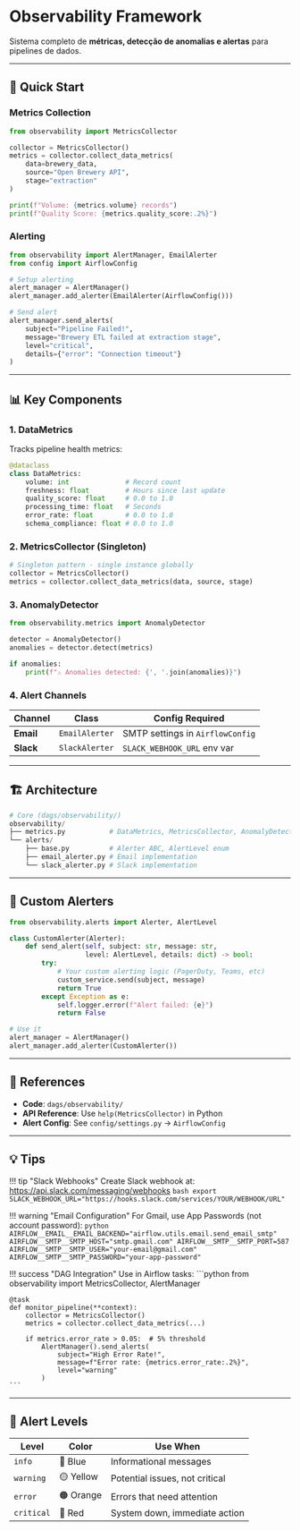 # Observability Framework

Sistema completo de **métricas, detecção de anomalias e alertas** para pipelines de dados.

---

## 🎯 Quick Start

### Metrics Collection

```python
from observability import MetricsCollector

collector = MetricsCollector()
metrics = collector.collect_data_metrics(
    data=brewery_data,
    source="Open Brewery API",
    stage="extraction"
)

print(f"Volume: {metrics.volume} records")
print(f"Quality Score: {metrics.quality_score:.2%}")
```

### Alerting

```python
from observability import AlertManager, EmailAlerter
from config import AirflowConfig

# Setup alerting
alert_manager = AlertManager()
alert_manager.add_alerter(EmailAlerter(AirflowConfig()))

# Send alert
alert_manager.send_alerts(
    subject="Pipeline Failed!",
    message="Brewery ETL failed at extraction stage",
    level="critical",
    details={"error": "Connection timeout"}
)
```

---

## 📊 Key Components

### 1. DataMetrics

Tracks pipeline health metrics:

```python
@dataclass
class DataMetrics:
    volume: int              # Record count
    freshness: float         # Hours since last update
    quality_score: float     # 0.0 to 1.0
    processing_time: float   # Seconds
    error_rate: float        # 0.0 to 1.0
    schema_compliance: float # 0.0 to 1.0
```

### 2. MetricsCollector (Singleton)

```python
# Singleton pattern - single instance globally
collector = MetricsCollector()
metrics = collector.collect_data_metrics(data, source, stage)
```

### 3. AnomalyDetector

```python
from observability.metrics import AnomalyDetector

detector = AnomalyDetector()
anomalies = detector.detect(metrics)

if anomalies:
    print(f"⚠️ Anomalies detected: {', '.join(anomalies)}")
```

### 4. Alert Channels

| Channel | Class | Config Required |
|---------|-------|----------------|
| **Email** | `EmailAlerter` | SMTP settings in `AirflowConfig` |
| **Slack** | `SlackAlerter` | `SLACK_WEBHOOK_URL` env var |

---

## 🏗️ Architecture

```python
# Core (dags/observability/)
observability/
├── metrics.py           # DataMetrics, MetricsCollector, AnomalyDetector
└── alerts/
    ├── base.py          # Alerter ABC, AlertLevel enum
    ├── email_alerter.py # Email implementation
    └── slack_alerter.py # Slack implementation
```

---

## 🔧 Custom Alerters

```python
from observability.alerts import Alerter, AlertLevel

class CustomAlerter(Alerter):
    def send_alert(self, subject: str, message: str, 
                   level: AlertLevel, details: dict) -> bool:
        try:
            # Your custom alerting logic (PagerDuty, Teams, etc)
            custom_service.send(subject, message)
            return True
        except Exception as e:
            self.logger.error(f"Alert failed: {e}")
            return False

# Use it
alert_manager = AlertManager()
alert_manager.add_alerter(CustomAlerter())
```

---

## 📖 References

- **Code**: `dags/observability/`
- **API Reference**: Use `help(MetricsCollector)` in Python
- **Alert Config**: See `config/settings.py` → `AirflowConfig`

---

## 💡 Tips

!!! tip "Slack Webhooks"
    Create Slack webhook at: https://api.slack.com/messaging/webhooks
    ```bash
    export SLACK_WEBHOOK_URL="https://hooks.slack.com/services/YOUR/WEBHOOK/URL"
    ```

!!! warning "Email Configuration"
    For Gmail, use App Passwords (not account password):
    ```python
    AIRFLOW__EMAIL__EMAIL_BACKEND="airflow.utils.email.send_email_smtp"
    AIRFLOW__SMTP__SMTP_HOST="smtp.gmail.com"
    AIRFLOW__SMTP__SMTP_PORT=587
    AIRFLOW__SMTP__SMTP_USER="your-email@gmail.com"
    AIRFLOW__SMTP__SMTP_PASSWORD="your-app-password"
    ```

!!! success "DAG Integration"
    Use in Airflow tasks:
    ```python
    from observability import MetricsCollector, AlertManager
    
    @task
    def monitor_pipeline(**context):
        collector = MetricsCollector()
        metrics = collector.collect_data_metrics(...)
        
        if metrics.error_rate > 0.05:  # 5% threshold
            AlertManager().send_alerts(
                subject="High Error Rate!",
                message=f"Error rate: {metrics.error_rate:.2%}",
                level="warning"
            )
    ```

---

## 🎯 Alert Levels

| Level | Color | Use When |
|-------|-------|----------|
| `info` | 🔵 Blue | Informational messages |
| `warning` | 🟡 Yellow | Potential issues, not critical |
| `error` | 🟠 Orange | Errors that need attention |
| `critical` | 🔴 Red | System down, immediate action |

